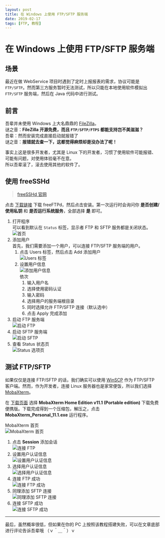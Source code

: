 ```yaml
---
layout: post
title: 在 Windows 上使用 FTP/SFTP 服务端
date: 2019-02-17
tags: [FTP, 教程]
---
```


# 在 Windows 上使用 FTP/SFTP 服务端

## 场景

最近在做 WebService 项目时遇到了定时上报报表的需求，协议可能是 `FTP/SFTP`。然而第三方服务暂时无法测试，所以只能在本地使用软件模拟出 `FTP/SFTP` 服务端，然后在 Java 代码中进行测试。

## 前言

吾辈并未使用 Windows 上大名鼎鼎的 [FileZilla](https://filezilla-project.org/)。  
谜之音：**FileZilla 开源免费，而且 `FTP/SFTP/FTPS` 都能支持岂不美滋滋？**  
吾辈：然而安装完成直接启动就报错了  
谜之音：**报错就去查一下，这都觉得麻烦却是没办法了呢！**

事实上这是很多开发者，尤其是 Linux 下的开发者，习惯了使用软件可能报错、可能有问题，对使用体验毫不在意。  
所以吾辈滚了，滚去使用其他的软件了。

## 使用 freeSSHd

> [freeSSHd 官网](http://www.freesshd.com/)

点击 [下载链接](http://www.freesshd.com/freeFTPd.exe) 下载 freeFTPd，然后点击安装。第一次运行时会询问你 **是否创建/使用私钥** 和 **是否运行系统服务**，全部选择 **是** 即可。

1. 打开程序  
   可以看到默认在 `Status` 标签，显示者 FTP 和 SFTP 服务都是关闭状态。
   ![首页](https://raw.githubusercontent.com/rxliuli/img-bed/master/20190217213152.png)
2. 添加用户  
   首先，我们需要添加一个用户，可以连接 FTP/SFTP 服务端的用户。
   1. 点击 Users 标签，然后点击 Add 添加用户  
      ![Users 标签](https://raw.githubusercontent.com/rxliuli/img-bed/master/20190217213700.png)
   2. 设置用户信息  
      ![添加用户信息](https://raw.githubusercontent.com/rxliuli/img-bed/master/20190217214421.png)  
      依次
      1. 输入用户名
      2. 选择使用密码认证
      3. 输入密码
      4. 选择用户的服务端根目录
      5. 同时选择允许 FTP/SFTP 连接（默认选中）
      6. 点击 Apply 完成添加
3. 启动 FTP 服务端  
   ![启动 FTP](https://raw.githubusercontent.com/rxliuli/img-bed/master/20190217214719.png)
4. 启动 SFTP 服务端  
   ![启动 SFTP](https://raw.githubusercontent.com/rxliuli/img-bed/master/20190217214843.png)
5. 查看 Status 状态页  
   ![Status 选项页](https://raw.githubusercontent.com/rxliuli/img-bed/master/20190217214951.png)

## 测试 FTP/SFTP

如果仅仅是连接 FTP/SFTP 的话，我们确实可以使用 [WinSCP](https://winscp.net/) 作为 FTP/SFTP 客户端。然而，作为开发者，连接 Linux 服务器也是家常便饭，所以我们选择 [MobaXterm](https://mobaxterm.mobatek.net/)。

在 [下载页面](https://mobaxterm.mobatek.net/download-home-edition.html) 选择 **MobaXterm Home Edition v11.1 (Portable edition)** 下载免费便携版。下载完成得到一个压缩包，解压之，点击 **MobaXterm_Personal_11.1.exe** 运行程序。

MobaXterm 首页  
![MobaXterm 首页](https://raw.githubusercontent.com/rxliuli/img-bed/master/20190217220138.png)

1. 点击 **Session** 添加会话  
   ![连接 FTP](https://raw.githubusercontent.com/rxliuli/img-bed/master/20190217220648.png)
2. 设置用户认证信息  
   ![设置用户认证信息](https://raw.githubusercontent.com/rxliuli/img-bed/master/20190217220940.png)
3. 选择用户认证信息  
   ![选择用户认证信息](https://raw.githubusercontent.com/rxliuli/img-bed/master/20190217221138.png)
4. 连接 FTP 成功  
   ![连接 FTP 成功](https://raw.githubusercontent.com/rxliuli/img-bed/master/20190217221321.png)
5. 同理添加 SFTP 连接  
   ![同理添加 SFTP 连接](https://raw.githubusercontent.com/rxliuli/img-bed/master/20190217221633.png)
6. 连接 SFTP 成功  
   ![连接 SFTP 成功](https://raw.githubusercontent.com/rxliuli/img-bed/master/20190217221801.png)

---

最后，虽然概率很低，但如果在你的 PC 上按照该教程搭建失败，可以在文章底部进行评论告诉吾辈哦 （ｖ＾＿＾）ｖ
